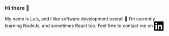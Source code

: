### Hi there 👋

My name is Luis, and I like software development overall
🌱 I’m currently learning NodeJs, and sometimes React too.
Feel free to contact me on 
<a href="https://www.linkedin.com/in/luis-ernesto-pérez-lechuga-a0a1531b7" target="blank"><img align="center" src="https://github.com/LuisPerezLec/LuisPerezLec/blob/main/linkedin.svg" alt="" height="30" /></a>

<!--

**LuisPerezLec/LuisPerezLec** is a ✨ _special_ ✨ repository because its `README.md` (this file) appears on your GitHub profile.

Here are some ideas to get you started:

- 🔭 I’m currently working on ...
- 🌱 I’m currently learning ...
- 👯 I’m looking to collaborate on ...
- 🤔 I’m looking for help with ...
- 💬 Ask me about ...
- 📫 How to reach me: ...
- 😄 Pronouns: ...
- ⚡ Fun fact: ...
-->
